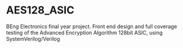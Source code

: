 # AES128_ASIC
BEng Electronics final year project. Front end design and full coverage testing of the Advanced Encryption Algorithm 128bit ASIC, using SystemVerilog/Verilog
